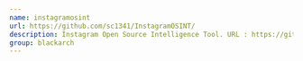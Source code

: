 ```yaml
---
name: instagramosint
url: https://github.com/sc1341/InstagramOSINT/
description: Instagram Open Source Intelligence Tool. URL : https://github.com/sc1341/InstagramOSINT/ Groups : blackarch blackarch-social blackarch-recon
group: blackarch
---
```

